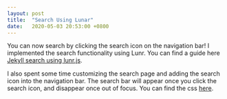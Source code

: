```yaml
---
layout: post
title:  "Search Using Lunar"
date:   2020-05-03 20:53:00 +0800
---
```


You can now search by clicking the search icon on the navigation bar! 
I implemented the search functionality using Lunr. 
You can find a guide here [Jekyll search using lunr.js](https://learn.cloudcannon.com/jekyll/jekyll-search-using-lunr-js/).

I also spent some time customizing the search page and adding the search icon into the navigation bar. 
The search bar will appear once you click the search icon, and disappear once out of focus.
You can find the css [here](https://github.com/mou-hao/mou-hao.github.io/blob/master/_includes/navigation.html).
